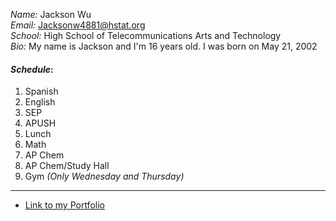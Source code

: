 _Name:_ Jackson Wu  
_Email:_ Jacksonw4881@hstat.org  
_School:_ High School of Telecommunications Arts and Technology  
_Bio:_ My name is Jackson and I'm 16 years old. I was born on May 21, 2002  

#### _**Schedule**_:
1. Spanish  
2. English
3. SEP
4. APUSH 
5. Lunch
6. Math
7. AP Chem
8. AP Chem/Study Hall
9. Gym _(Only Wednesday and Thursday)_
---
* [Link to my Portfolio](https://sites.google.com/a/hstat.org/jacksonw4881sep11/)